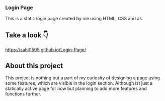 ### Login Page
This is a static login page created by me using HTML, CSS and Js. 

## Take a look 👇
https://sahil1505.github.io/Login-Page/

## About this project
This project is nothing but a part of my curiosity of designing a page using some features, which are visible in the login section.
Although ist just a statically active page for now but planning to add more features and functions further.
